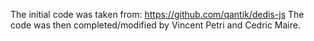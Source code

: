 The initial code was taken from:
https://github.com/qantik/dedis-js
The code was then completed/modified by Vincent Petri and Cedric Maire.
